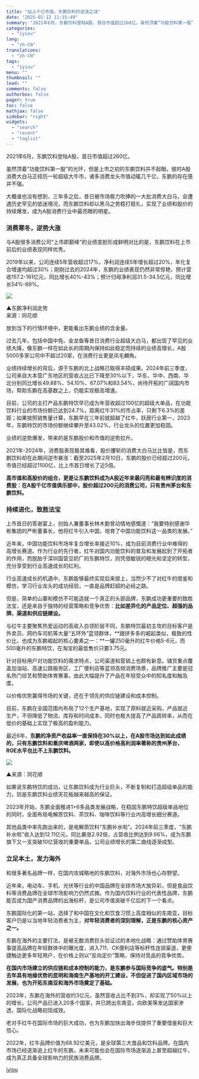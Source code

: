```yaml
---
title: "站上千亿市值，东鹏饮料的逆涨之谜"
date: "2025-02-12 11:35:49"
summary: "2021年6月，东鹏饮料登陆A股，首日市值超过260亿。虽然顶着“功能饮料第一股”的光环，但是上市之..."
categories:
  - "iyiou"
lang:
  - "zh-CN"
translations:
  - "zh-CN"
tags:
  - "iyiou"
menu: ""
thumbnail: ""
lead: ""
comments: false
authorbox: false
pager: true
toc: false
mathjax: false
sidebar: "right"
widgets:
  - "search"
  - "recent"
  - "taglist"
---
```


2021年6月，东鹏饮料登陆A股，首日市值超过260亿。

虽然顶着“功能饮料第一股”的光环，但是上市之初的东鹏饮料并不起眼。彼时A股消费大白马正经历一轮超级大牛市，诸多消费龙头市值动辄几千亿，东鹏的存在感并不强。

大概谁也没有想到，三年多之后，昔日被市场极力吹捧的一大批消费大白马，会遭遇历史罕见的低迷境况，而东鹏饮料却以黑马之势稳打稳扎，实现了业绩和股价的持续爆发，成为A股消费行业中最亮眼的明星。

### **消费寒冬，逆势大涨**

与A股很多消费公司“上市即巅峰”的业绩变脸形成鲜明对比的是，东鹏饮料在上市前后的业绩表现同样优秀。

2019年以来，公司连续5年营收超过17%，净利润连续5年增长超过20%，年化复合增速均超过30%；刚刚过去的2024年，东鹏的业绩表现仍然非常惊艳，预计营收157.2-161亿元，同比增长40%-43%；预计归母净利润31.5-34.5亿元，同比增长54%-69%。

![](https://diting-hetu.iyiou.com/async/weixin/5v9Avjcd576LKRX25GhP)

▲东鹏净利润走势  
来源：同花顺

放到当下的行情环境中，更能看出东鹏业绩的含金量。

过去几年，包括中国中免、金龙鱼等昔日消费行业超级大白马，都出现了罕见的业绩大降，像东鹏一样在如此长的周期内保持如此稳定而持续的业绩高增长，A股5000多家公司中不超过20家，在消费行业更是凤毛麟角。

业绩持续增长的背后，源于东鹏的北上战略已取得丰硕成果。2024年前三季度，公司来自大本营广东地区的营收占比已下降至30%以下，华东、华中、西南、华北分别同比增长49.88%、54.10%、67.07%和83.54%，尚待开拓的广阔国内市场，帮助东鹏在高基数之上，仍能实现极高增速。

目前，公司的主打产品东鹏特饮早已成为年营收超过100亿的超级大单品，在功能饮料行业的市场份额已达到24.7%，距离红牛31%的市占率，只剩下6.3%的差距；如果按照销售量计算，东鹏早在三年前就超越了红牛，跃居行业第一，2023年，东鹏特饮的市场份额继续攀升至43.02%，行业龙头的位置更加稳固。

业绩的逆势爆发，带来的是东鹏股价和市值的逆势拉升。

2021年-2024年，消费股表现极其难看，股价腰斩的消费大白马比比皆是，而东鹏饮料却在此期间逆市暴涨：截至2025年2月10日，东鹏的股价已经超过200元，市值已经超过1100亿，比上市首日增长了近5倍。

**高市值和高股价的组合，更是让东鹏饮料成为A股近年来最闪亮和最有辨识度的消费股：在A股千亿市值俱乐部中，股价超过200元的消费公司，只有贵州茅台和东鹏饮料。**

### **持续进化，致胜法宝**

上市首日的答谢宴上，创始人兼董事长林木勤曾动情地感慨道：“我要特别感谢华彬集团的严彬董事长，他将红牛引入中国，培育了中国功能饮料这一品类的发展。”

近年来，中国功能饮料市场年复合增长率接近10%，成为目前消费行业中难得的高增长赛道。作为行业的先行者，红牛对国内功能饮料的普及和发展起到了开拓者的作用，而脱胎于深圳国营豆奶厂的东鹏特饮，则凭借敏锐的眼光和坚定的转型，充分享受到行业高速成长的红利。

行业高速成长的机遇中，东鹏能够最终实现后来居上，当然少不了对红牛的借鉴和模仿，学习行业龙头的成功经验，一直是品牌赶超的必经之路。

但是，简单的山寨和模仿不可能造就一个真正的头部品牌，东鹏成功更重要的致胜法宝，还是来自于独特的经营策略和竞争优势：**比如差异化的产品定位、超强的品牌、渠道和供应链建设。**

与红牛主要聚焦热爱运动的高收入白领阶层不同，东鹏特饮最初主攻的目标客户是外卖员、网约车司机等大量“五环外”蓝领群体，**跟拼多多的崛起类似，极致的性价比，也成为东鹏崛起的核心要素之一：**一罐250毫升的红牛价格5-6元，而500毫升的东鹏特饮，在淘宝的最低售价只要3.75元。

针对目标用户对功能饮料的需求特点，公司渠道和营销上也颇有新意。铺货重点覆盖加油站、高速公路服务区、工厂便利店等蓝领高频消费场景，品牌推广主要是冠名热门综艺和赞助体育赛事，由此大幅提升了产品在年轻受众中的知名度和触及度。

以价格优势赢得市场的关键，还在于领先的供应链建设和成本控制。

目前，东鹏在全国范围内布局了12个生产基地，实现了原料就近采购，产品就近生产，不但降低了物流、库存和时间成本，同时也极大提高了产品周转率，从而在低价的基础上实现了极高的盈利能力。

最近6年，**东鹏的净资产收益率一直保持在30%以上，在A股市场达到如此成绩的，只有东鹏饮料和重庆啤酒两家，即使以高价格高利润率著称的贵州茅台，ROE水平也比不上东鹏饮料。**

![](https://diting-hetu.iyiou.com/async/weixin/GHK0VEU5UE33HxMhBO0j)

▲来源：同花顺

如果说东鹏特饮的成功，让东鹏饮料成为行业巨头，不断复制和打造超级单品的能力，则是东鹏饮料业绩天花板越来越高的保证。

2023年开始，东鹏全面推进1+6多品类发展战略，在稳固东鹏特饮超级单品地位的同时，全面布局电解质饮料、茶饮料、咖啡饮料等行业内高增长细分赛道。

其他品类中率先跑出来的，是电解质饮料“东鹏补水啦”。2024年前三季度，“东鹏补水啦”收入达到12.11亿元，同比暴涨2.92倍，占营收比例达到9.66%，成为东鹏旗下又一支突破10亿营收的重要单品，公司业绩增长的第二曲线逐渐成型。

### **立足本土，发力海外**

和很多著名品牌一样，在国内攻城略地的东鹏饮料，对海外市场也心存野望。

近年来，电动车、手机、光伏等行业的中国品牌在全球市场大放异彩，但是食品饮料等消费品牌在全球市场影响力仍然式微。作为国内饮料行业的代表性品牌，东鹏能否成为国产消费品牌的出海标杆，是公司市值突破千亿后的下一个看点。

东鹏国际化的第一站，选择了和中国在文化和饮食习惯上高度相似的东南亚，目标客户仍是以当地年轻消费者为主，**对年轻消费者的深刻理解，正是东鹏的核心资产之一。**

东鹏在海外的主要打法，是被无数消费巨头验证过的本地化战略：通过赞助体育赛事提高品牌在年轻群体中的曝光度，进入711、CK便利店等标杆性连锁渠道，更便捷触达更多年轻用户，在价格上则以“反向定价”策略，保持对竞品的竞争优势。

**在国内市场建立的供应链和成本控制的能力，是东鹏参与国际竞争的底气。特别是去年具有地缘优势的昆明和海南生产基地的开工建设，不但促进了国内区域市场的发展，也为开拓东南亚和海外市场奠定了基础。**

2023年，东鹏在海外的营收约3亿元，虽然营收占比不到3%，却实现了50%以上的增长，公司产品已进入20多个国家，并已跨出东南亚，向欧美等发达国家渗透，国际化战略初现成效。

老对手红牛在国际市场的巨大成功，也为东鹏加快出海步伐提供了重要借鉴和巨大信心。

2022年，红牛品牌价值为68.92亿美元，是全球第三大食品和饮料品牌。在国内市场已经逐渐追上红牛的东鹏，未来可能也会在国际市场逐渐追上甚至超越红牛，成为真正具备全球影响力的民族消费品牌。

[iyiou](https://www.iyiou.com/news/202502121090013)
